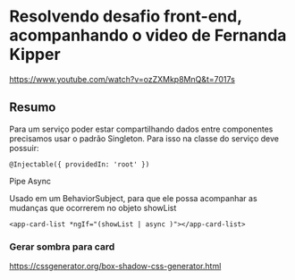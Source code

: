 # Resolvendo desafio front-end, acompanhando o video de Fernanda Kipper

https://www.youtube.com/watch?v=ozZXMkp8MnQ&t=7017s

## Resumo

Para um serviço poder estar compartilhando dados entre componentes precisamos usar o padrão Singleton. Para isso na classe do serviço deve possuir:

`@Injectable({
  providedIn: 'root'
})`

Pipe Async

Usado em um BehaviorSubject, para que ele possa acompanhar as mudanças que ocorrerem no objeto showList

`<app-card-list *ngIf="(showList | async )"></app-card-list>`

### Gerar sombra para card

https://cssgenerator.org/box-shadow-css-generator.html
